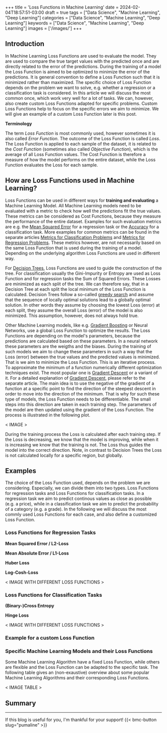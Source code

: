 +++
title = 'Loss Functions in Machine Learning'
date = 2024-02-04T18:57:51-03:00
draft = true
tags = ["Data Science", "Machine Learning", "Deep Learning"]
categories = ["Data Science", "Machine Learning", "Deep Learning"]
keywords = ["Data Science", "Machine Learning", "Deep Learning"]
images = ['/images/']
+++

## Introduction

In Machine Learning Loss Functions are used to evaluate the model. They are used to compare the true target values with the predicted once and are directly related to the error of the predictions. During the training of a model the Loss Function is aimed to be optimized to minimize the error of the predictions. It is general convention to define a Loss Function such that it is minimized rather than maximized. The specific choice of Loss Function depends on the problem we want to solve, e.g. whether a regression or a classification task is considered. In this article we will discuss the most common once, which work very well for a lot of tasks. We can, however, also create custom Loss Functions adapted for specific problems. Custom Loss Functions help to focus on the specific errors we aim to minimize. We will give an example of a custom Loss Function later is this post. 

**Terminology**

The term *Loss Function* is most commonly used, however sometimes it is also called *Error Function*.  The outcome of the Loss Function is called *Loss*. The Loss Function is applied to each sample of the dataset, it is related to the *Cost Function* (sometimes also called *Objective Function*), which is the average of all Loss Function values. The Cost Function is therefore a measure of how the model performs on the entire dataset, while the Loss Function evaluates the Loss for each sample. 

## How are Loss Functions used in Machine Learning?

Loss Functions can be used in different ways for **training and evaluating** a Machine Learning Model. All Machine Learning models need to be evaluated with a metric to check how well the predictions fit the true values. These metrics can be considered as Cost Functions, because they measure the performance of the entire dataset. Examples for such evaluation metrics are e.g. the [Mean Squared Error]() for a regression task or the [Accuracy]() for a classification task. More examples for common metrics can be found in the separate articles [Metrics for Classification Problems]() and [Metrics for Regression Problems](). These metrics however, are not necessarily based on the same Loss Function that is used during the training of a model. Depending on the underlying algorithm Loss Functions are used in different way. 

For [Decision Trees](), Loss Functions are used to guide the construction of the tree. For classification usually the Gini-Impurity or Entropy are used as Loss Function and for regression tasks the Sum of Squared Errors. These Losses are minimized as each split of the tree. We can therefore say, that in a Decision Tree at each split the local minimum of the Loss Function is calculated. Decision Trees follow a so-called [greedy search]() and assume that the sequence of locally optimal solutions lead to a globally optimal solution. In other words they assume by choosing the lowest Loss (error) at each split, they assume the overall Loss (error) of the model is also minimized. This assumption, however, does not always hold true.

Other Machine Learning models, like e.g. [Gradient Boosting]() or Neural Networks, use a global Loss Function to optimize the results. The Loss Functions are depending on the model's parameters, because the predictions are calculated based on these parameters. In a neural network these parameters are the weigths and the biases. During the training of such models we aim to change these parameters in such a way that the Loss (error) between the true values and the predicted values is minimized. That is we aim to minimize the Loss Function. This is an iterative process. To approximate the minimum of a function numerically different optimization techniques exist. The most popular one is [Gradient Descent]() or a variant of it. For a detailed explanation of [Gradient Descent](), please refer to the separate article. The main idea is to use the negative of the gradient of a function at a specific point to find the direction of the steepest descent in order to move into the direction of the minimum. That is why for such these type of models, the Loss Function needs to be differentiable. The small steps into this direction are taken in each training step. The parameters of the model are then updated using the gradient of the Loss Function. The process is illustrated in the following plot. 

< IMAGE >

During the training process the Loss is calculated after each training step. If the Loss is decreasing, we know that the model is improving, while when it is increasing we know that the training is not. The Loss thus guides the model into the correct direction. Note, in contrast to Decision Trees the Loss is not calculated locally for a specific region, but globally. 

## Examples

The choice of the Loss Function used, depends on the problem we are considering. Especially, we can divide them into two types. Loss Functions for regression tasks and Loss Functions for classification tasks. In a regression task we aim to predict continous values as close as possible (e.g. a price), while in a classification task we aim to predict the probability of a category (e.g. a grade). In the following we will discuss the most commly used Loss Functions for each case, and also define a customized Loss Function. 

### Loss Functions for Regression Tasks

**Mean Squared Error / L2-Loss**

**Mean Absolute Error / L1-Loss**

**Huber Loss**

**Log-Cosh-Loss**

< IMAGE WITH DIFFERENT LOSS FUNCTIONS >

### Loss Functions for Classification Tasks

**(Binary-)Cross Entropy**

**Hinge Loss**

< IMAGE WITH DIFFERENT LOSS FUNCTIONS >

### Example for a custom Loss Function

### Specific Machine Learning Models and their Loss Functions

Some Machine Learning Algorithm have a fixed Loss Function, while others are flexible and the Loss Function can be adapted to the specific task. The following table gives an (non-exaustive) overview about some popular Machine Learning Algorithms and their corresponding Loss Functions.

< IMAGE TABLE >

## Summary

---
If this blog is useful for you, I'm thankful for your support!
{{< bmc-button slug="pumaline" >}}

